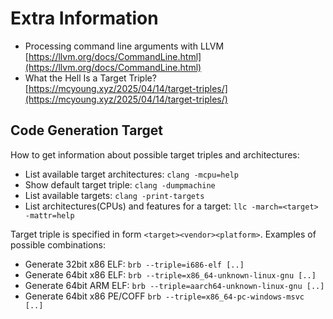 # Extra Information

- Processing command line arguments with LLVM
[https://llvm.org/docs/CommandLine.html](https://llvm.org/docs/CommandLine.html)
- What the Hell Is a Target Triple?
[https://mcyoung.xyz/2025/04/14/target-triples/](https://mcyoung.xyz/2025/04/14/target-triples/)

## Code Generation Target
How to get information about possible target triples and architectures:
* List available target architectures:
`clang -mcpu=help`
* Show default target triple:
`clang -dumpmachine`
* List available targets:
`clang -print-targets`
* List architectures(CPUs) and features for a target:
`llc -march=<target> -mattr=help`

Target triple is specified in form `<target><vendor><platform>`. Examples of possible combinations:
* Generate 32bit x86 ELF:
`brb --triple=i686-elf [..]`
* Generate 64bit x86 ELF:
`brb --triple=x86_64-unknown-linux-gnu [..]`
* Generate 64bit ARM ELF:
`brb --triple=aarch64-unknown-linux-gnu [..]`
* Generate 64bit x86 PE/COFF
`brb --triple=x86_64-pc-windows-msvc [..]`